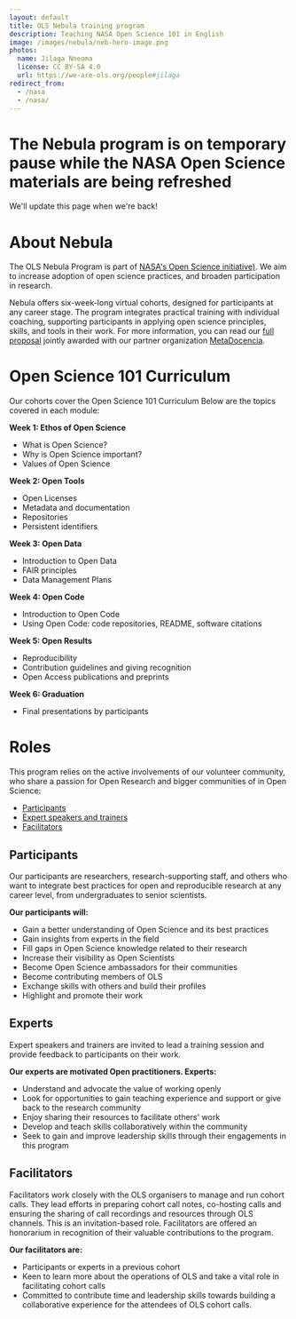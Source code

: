 ```yaml
---
layout: default
title: OLS Nebula training program
description: Teaching NASA Open Science 101 in English
image: /images/nebula/neb-hero-image.png
photos:
  name: Jilaga Nneoma
  license: CC BY-SA 4.0
  url: https://we-are-ols.org/people#jilaga
redirect_from:
  - /nasa
  - /nasa/
---
```


# The Nebula program is on temporary pause while the NASA Open Science materials are being refreshed

We'll update this page when we're back! 

# About Nebula

The OLS Nebula Program is part of [NASA's Open Science initiative)](https://science.nasa.gov/open-science/). We aim to increase adoption of open science practices, and broaden participation in research. 

Nebula offers six-week-long virtual cohorts, designed for participants at any career stage. The program integrates practical training with individual coaching, supporting participants in applying open science principles, skills, and tools in their work. For more information, you can read our [full proposal](https://zenodo.org/records/8250979) jointly awarded with our partner organization [MetaDocencia](https://www.metadocencia.org/).


# Open Science 101 Curriculum

Our cohorts cover the Open Science 101 Curriculum Below are the topics covered in each module:

**Week 1: Ethos of Open Science**
* What is Open Science?
* Why is Open Science important?
* Values of Open Science

**Week 2: Open Tools**
* Open Licenses
* Metadata and documentation
* Repositories
* Persistent identifiers

**Week 3: Open Data**
* Introduction to Open Data
* FAIR principles
* Data Management Plans

**Week 4: Open Code**
* Introduction to Open Code
* Using Open Code: code repositories, README, software citations

**Week 5: Open Results**
* Reproducibility
* Contribution guidelines and giving recognition
* Open Access publications and preprints

**Week 6: Graduation**
* Final presentations by participants


# Roles
This program relies on the active involvements of our volunteer community, who share a passion for Open Research and bigger communities of in Open Science:

* [Participants](#participants)
* [Expert speakers and trainers](#experts)
* [Facilitators](#facilitators)

## Participants
Our participants are researchers, research-supporting staff, and others who want to integrate best practices for open and reproducible research at any career level, from undergraduates to senior scientists. 

**Our participants will:**
- Gain a better understanding of Open Science and its best practices
- Gain insights from experts in the field
- Fill gaps in Open Science knowledge related to their research
- Increase their visibility as Open Scientists
- Become Open Science ambassadors for their communities
- Become contributing members of OLS
- Exchange skills with others and build their profiles
- Highlight and promote their work


## Experts

Expert speakers and trainers are invited to lead a training session and provide feedback to participants on their work.

**Our experts are motivated Open practitioners. Experts:**

- Understand and advocate the value of working openly
- Look for opportunities to gain teaching experience and support or give back to the research community
- Enjoy sharing their resources to facilitate others' work
- Develop and teach skills collaboratively within the community
- Seek to gain and improve leadership skills through their engagements in this program

## Facilitators
Facilitators work closely with the OLS organisers to manage and run cohort calls. They lead efforts in preparing cohort call notes, co-hosting calls and ensuring the sharing of call recordings and resources through OLS channels. This is an invitation-based role. Facilitators are offered an honorarium in recognition of their valuable contributions to the program.

**Our facilitators are:**
- Participants or experts in a previous cohort
- Keen to learn more about the operations of OLS and take a vital role in facilitating cohort calls
- Committed to contribute time and leadership skills towards building a collaborative experience for the attendees of OLS cohort calls.

